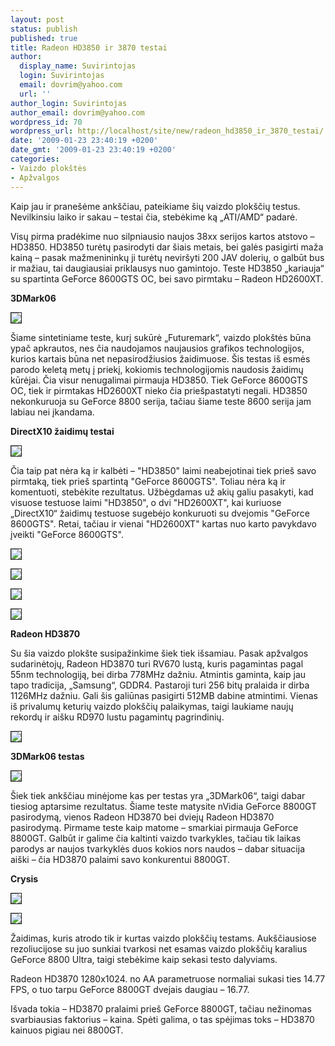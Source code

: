 ```yaml
---
layout: post
status: publish
published: true
title: Radeon HD3850 ir 3870 testai
author:
  display_name: Suvirintojas
  login: Suvirintojas
  email: dovrim@yahoo.com
  url: ''
author_login: Suvirintojas
author_email: dovrim@yahoo.com
wordpress_id: 70
wordpress_url: http://localhost/site/new/radeon_hd3850_ir_3870_testai/
date: '2009-01-23 23:40:19 +0200'
date_gmt: '2009-01-23 23:40:19 +0200'
categories:
- Vaizdo plokštės
- Apžvalgos
---
```

<p>Kaip jau ir pranešėme ankščiau, pateikiame šių vaizdo plokščių testus. Nevilkinsiu laiko ir sakau – testai čia, stebėkime ką „ATI/AMD“ padarė.</p>
<p>Visų pirma pradėkime nuo silpniausio naujos 38xx serijos kartos atstovo – HD3850. HD3850 turėtų pasirodyti dar šiais metais, bei galės pasigirti maža kainą – pasak mažmenininkų ji turėtų neviršyti 200 JAV dolerių, o galbūt bus ir mažiau, tai daugiausiai priklausys nuo gamintojo. Teste HD3850 „kariauja“ su spartinta GeForce 8600GTS OC, bei savo pirmtaku – Radeon HD2600XT.</p>
<p><b>3DMark06</b></p>
<div class="imgright"><img src="http://img110.imageshack.us/img110/954/hd3850test1yu1.jpg" border="1" /></div>
<p>Šiame sintetiniame teste, kurį sukūrė „Futuremark“, vaizdo plokštės būna ypač apkrautos, nes čia naudojamos naujausios grafikos technologijos, kurios kartais būna net nepasirodžiusios žaidimuose. Šis testas iš esmės parodo keletą metų į priekį, kokiomis technologijomis naudosis žaidimų kūrėjai. Čia visur nenugalimai pirmauja HD3850. Tiek GeForce 8600GTS OC, tiek ir pirmtakas HD2600XT nieko čia priešpastatyti negali. HD3850 nekonkuruoja su GeForce 8800 serija, tačiau šiame teste 8600 serija jam labiau nei įkandama.</p>
<p><b>DirectX10 žaidimų testai</b></p>
<div class="imgright"><img src="http://img148.imageshack.us/img148/9838/test2gf2.jpg" border="1" /></div>
<p>Čia taip pat nėra ką ir kalbėti – "HD3850" laimi neabejotinai tiek prieš savo pirmtaką, tiek prieš spartintą "GeForce 8600GTS". Toliau nėra ką ir komentuoti, stebėkite rezultatus. Užbėgdamas už akių galiu pasakyti, kad visuose testuose laimi "HD3850", o dvi "HD2600XT", kai kuriuose „DirectX10“ žaidimų testuose sugebėjo konkuruoti su dvejomis "GeForce 8600GTS". Retai, tačiau ir vienai "HD2600XT" kartas nuo karto pavykdavo įveikti "GeForce 8600GTS".</p>
<div class="imgright"><img src="http://img137.imageshack.us/img137/9577/test31pd2.jpg" border="1" /></div>
<p>
<div class="imgright"><img src="http://img443.imageshack.us/img443/8080/test4sr3.jpg" border="1" /></div>
<p>
<div class="imgright"><img src="http://img137.imageshack.us/img137/9447/test51og8.jpg" border="1" /></div>
<p>
<div class="imgright"><img src="http://img137.imageshack.us/img137/6012/test6ur4.jpg" border="1" /></div>
<p><b>Radeon HD3870</b></p>
<p>Su šia vaizdo plokšte susipažinkime šiek tiek išsamiau. Pasak apžvalgos sudarinėtojų, Radeon HD3870 turi RV670 lustą, kuris pagamintas pagal 55nm technologiją, bei dirba 778MHz dažniu. Atmintis gaminta, kaip jau tapo tradicija, „Samsung“, GDDR4. Pastaroji turi 256 bitų pralaida ir dirba 1126MHz dažniu. Gali šis galiūnas pasigirti 512MB dabine atmintimi. Vienas iš privalumų keturių vaizdo plokščių palaikymas, taigi laukiame naujų rekordų ir aišku RD970 lustu pagamintų pagrindinių. </p>
<div class="imgright"><img src="http://img404.imageshack.us/img404/5378/hd3870bb5.png" border="1" /></div>
<p><b>3DMark06 testas</b></p>
<div class="imgright"><img src="http://img404.imageshack.us/img404/7983/3dmark06ei5.gif" border="1" /></div>
<p>Šiek tiek ankščiau minėjome kas per testas yra „3DMark06“, taigi dabar tiesiog aptarsime rezultatus. Šiame teste matysite nVidia GeForce 8800GT pasirodymą, vienos Radeon HD3870 bei dviejų Radeon HD3870 pasirodymą. Pirmame teste kaip matome – smarkiai pirmauja GeForce 8800GT. Galbūt ir galime čia kaltinti vaizdo tvarkykles, tačiau tik laikas parodys ar naujos tvarkyklės duos kokios nors naudos – dabar situacija aiški – čia HD3870 palaimi savo konkurentui 8800GT.</p>
<p><b>Crysis</b></p>
<div class="imgright"><img src="http://img219.imageshack.us/img219/1504/3870crysisam4.jpg" border="1" /></div>
<p>
<div class="imgright"><img src="http://img219.imageshack.us/img219/2513/8800crysisdg2.jpg" border="1" /></div>
<p>Žaidimas, kuris atrodo tik ir kurtas vaizdo plokščių testams. Aukščiausiose rezoliucijose su juo sunkiai tvarkosi net esamas vaizdo plokščių karalius GeForce 8800 Ultra, taigi stebėkime kaip sekasi testo dalyviams. </p>
<p>Radeon HD3870 1280x1024. no AA parametruose normaliai sukasi ties 14.77 FPS, o tuo tarpu GeForce 8800GT dvejais daugiau – 16.77.</p>
<p>Išvada tokia – HD3870 pralaimi prieš GeForce 8800GT, tačiau nežinomas svarbiausias faktorius – kaina. Spėti galima, o tas spėjimas toks – HD3870 kainuos pigiau nei 8800GT.</p>
<p></p>
